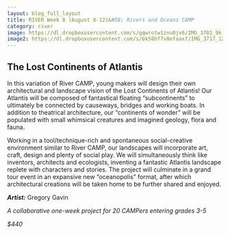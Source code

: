 ```yaml
---
layout: blog_full_layout
title: RIVER Week 8 (August 8-12)&#58; Rivers and Oceans CAMP
category: river
image: https://dl.dropboxusercontent.com/s/gqwrotw1znu0jv6/IMG_3701_9k.jpg?dl=0
image2: https://dl.dropboxusercontent.com/s/bk58hf7v0efaaxf/IMG_3717_12k.jpg?dl=0
---
```


## The Lost Continents of Atlantis

In this variation of River CAMP, young makers will design their own architectural and landscape vision of the Lost Continents of Atlantis!  Our Atlantis will be composed of fantastical floating “subcontinents” to ultimately be connected by causeways, bridges and working boats. In addition to theatrical architecture, our “continents of wonder” will be populated with small whimsical creatures and imagined geology, flora and fauna. 

Working in a tool/technique-rich and spontaneous social-creative environment similar to River CAMP, our landscapes will incorporate art, craft, design and plenty of social play. We will simultaneously think like inventors, architects and ecologists, inventing a fantastic Atlantis landscape replete with characters and stories.  The project will culminate in a grand tour event in an expansive new “oceanopolis” format, after which architectural creations will be taken home to be further shared and enjoyed. 

**_Artist:_** Gregory Gavin

*A collaborative one-week project for 20 CAMPers entering grades 3-5*

_$440_
